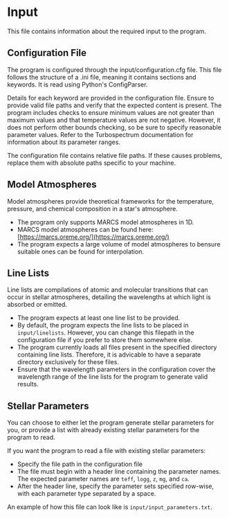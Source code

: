 # Input

This file contains information about the required input to the program.

## Configuration File
The program is configured through the input/configuration.cfg file. This file follows the structure of a .ini file, meaning it contains sections and keywords. It is read using Python's ConfigParser.

Details for each keyword are provided in the configuration file. Ensure to provide valid file paths and verify that the expected content is present. The program includes checks to ensure minimum values are not greater than maximum values and that temperature values are not negative. However, it does not perform other bounds checking, so be sure to specify reasonable parameter values. Refer to the Turbospectrum documentation for information about its parameter ranges.

The configuration file contains relative file paths. If these causes problems, replace them with absolute paths specific to your machine.

## Model Atmospheres
Model atmospheres provide theoretical frameworks for the temperature, pressure, and chemical composition in a star's atmosphere.

- The program only supports MARCS model atmospheres in 1D.
- MARCS model atmospheres can be found here: [https://marcs.oreme.org/](https://marcs.oreme.org/)
- The program expects a large volume of model atmospheres to bensure suitable ones can be found for interpolation.
  
## Line Lists
Line lists are compilations of atomic and molecular transitions that can occur in stellar atmospheres, detailing the wavelengths at which light is absorbed or emitted.

- The program expects at least one line list to be provided.
- By default, the program expects the line lists to be placed in `input/linelists`. However, you can change this filepath in the configuration file if you prefer to store them somewhere else.
- The program currently loads all files present in the specified directory containing line lists. Therefore, it is advicable to have a separate directory exclusively for these files.
- Ensure that the wavelength parameters in the configuration cover the wavelength range of the line lists for the program to generate valid results.
  
## Stellar Parameters
You can choose to either let the program generate stellar parameters for you, or provide a list with already existing stellar parameters for the program to read. 

If you want the program to read a file with existing stellar parameters:
- Specify the file path in the configuration file
- The file must begin with a header line containing the parameter names. The expected parameter names are `teff`, `logg`, `z`, `mg`, and `ca`.
- After the header line, specify the parameter sets specified row-wise, with each parameter type separated by a space.

An example of how this file can look like is `input/input_parameters.txt`.
